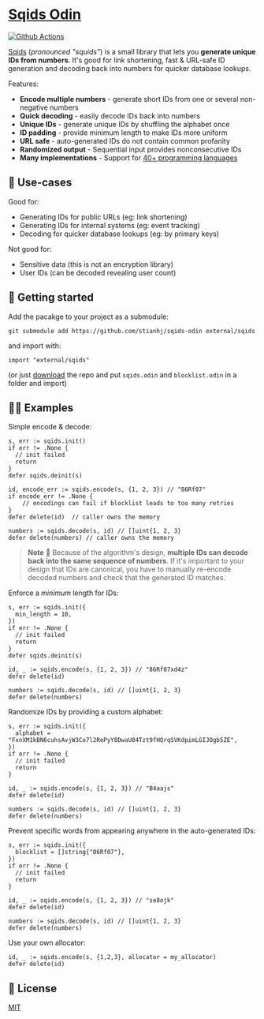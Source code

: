 # [Sqids Odin](https://sqids.org/odin)

[![Github Actions](https://img.shields.io/github/actions/workflow/status/stianhj/sqids-odin/tests.yml)](https://github.com/stianhj/sqids-odin/actions)

[Sqids](https://sqids.org/odin) (*pronounced "squids"*) is a small library that lets you **generate unique IDs from numbers**. It's good for link shortening, fast & URL-safe ID generation and decoding back into numbers for quicker database lookups.

Features:

- **Encode multiple numbers** - generate short IDs from one or several non-negative numbers
- **Quick decoding** - easily decode IDs back into numbers
- **Unique IDs** - generate unique IDs by shuffling the alphabet once
- **ID padding** - provide minimum length to make IDs more uniform
- **URL safe** - auto-generated IDs do not contain common profanity
- **Randomized output** - Sequential input provides nonconsecutive IDs
- **Many implementations** - Support for [40+ programming languages](https://sqids.org/)

## 🧰 Use-cases

Good for:

- Generating IDs for public URLs (eg: link shortening)
- Generating IDs for internal systems (eg: event tracking)
- Decoding for quicker database lookups (eg: by primary keys)

Not good for:

- Sensitive data (this is not an encryption library)
- User IDs (can be decoded revealing user count)

## 🚀 Getting started

Add the pacakge to your project as a submodule:

```
git submodule add https://github.com/stianhj/sqids-odin external/sqids
```

and import with:

```odin
import "external/sqids"
```

(or just [download](https://github.com/stianhj/sqids-odin/archive/refs/heads/main.zip) the repo and put `sqids.odin` and `blocklist.odin` in a folder and import)

## 👩‍💻 Examples

Simple encode & decode:

```odin
s, err := sqids.init()
if err != .None {
  // init failed
  return
}
defer sqids.deinit(s)

id, encode_err := sqids.encode(s, {1, 2, 3}) // "86Rf07"
if encode_err != .None {
    // encodings can fail if blocklist leads to too many retries
}
defer delete(id)  // caller owns the memory

numbers := sqids.decode(s, id) // []uint{1, 2, 3}
defer delete(numbers) // caller owns the memory
```

> **Note**
> 🚧 Because of the algorithm's design, **multiple IDs can decode back into the same sequence of numbers**. If it's important to your design that IDs are canonical, you have to manually re-encode decoded numbers and check that the generated ID matches.

Enforce a *minimum* length for IDs:

```odin
s, err := sqids.init({
  min_length = 10,
})
if err != .None {
  // init failed
  return
}
defer sqids.deinit(s)

id, _ := sqids.encode(s, {1, 2, 3}) // "86Rf07xd4z"
defer delete(id)

numbers := sqids.decode(s, id) // []uint{1, 2, 3}
defer delete(numbers)
```

Randomize IDs by providing a custom alphabet:

```odin
s, err := sqids.init({
  alphabet = "FxnXM1kBN6cuhsAvjW3Co7l2RePyY8DwaU04Tzt9fHQrqSVKdpimLGIJOgb5ZE",
})
if err != .None {
  // init failed
  return
}

id, _ := sqids.encode(s, {1, 2, 3}) // "B4aajs"
defer delete(id)

numbers := sqids.decode(s, id) // []uint{1, 2, 3}
defer delete(numbers)
```

Prevent specific words from appearing anywhere in the auto-generated IDs:

```odin
s, err := sqids.init({
  blocklist = []string{"86Rf07"},
})
if err != .None {
  // init failed
  return
}

id, _ := sqids.encode(s, {1, 2, 3}) // "se8ojk"
defer delete(id)

numbers := sqids.decode(s, id) // []uint{1, 2, 3}
defer delete(numbers)
```

Use your own allocator:

```odin
id, _ := sqids.encode(s, {1,2,3}, allocator = my_allocator)
defer delete(id)
```

## 📝 License

[MIT](LICENSE)
